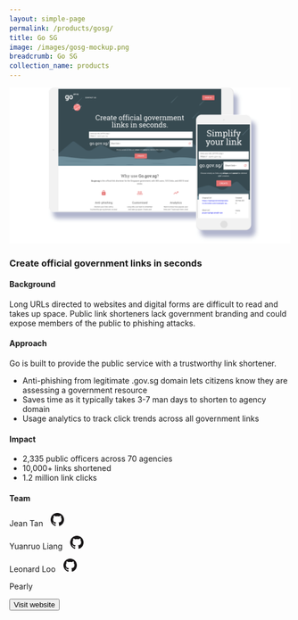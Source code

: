 ```yaml
---
layout: simple-page
permalink: /products/gosg/
title: Go SG
image: /images/gosg-mockup.png
breadcrumb: Go SG
collection_name: products
---
```


![github](/images/gosg-mockup.PNG)

### Create official government links in seconds

#### Background 

Long URLs directed to websites and digital forms are difficult to read and takes up space. Public link shorteners lack government branding and could expose members of the public to phishing attacks. 

#### Approach

Go is built to provide the public service with a trustworthy link shortener.

* Anti-phishing from legitimate .gov.sg domain lets citizens know they are assessing a government resource
* Saves time as it typically takes 3-7 man days to shorten to agency domain
* Usage analytics to track click trends across all government links

#### Impact

* 2,335 public officers across 70 agencies
* 10,000+ links shortened
* 1.2 million link clicks

#### Team

Jean Tan <a href="https://github.com/jeantanzj" style="display: inline-block; width: 24px; height: 24px; margin-bottom: -5px; margin-left: 10px;">
    <img border="0" alt="Github account" src="/images/Github-Mark-32px.png">
</a>

Yuanruo Liang <a href="https://github.com/liangyuanruo" style="display: inline-block; width: 24px; height: 24px; margin-bottom: -5px; margin-left: 10px;">
    <img border="0" alt="Github account" src="/images/Github-Mark-32px.png">
</a>

Leonard Loo <a href="https://github.com/leonardloo" style="display: inline-block; width: 24px; height: 24px; margin-bottom: -5px; margin-left: 10px;">
    <img border="0" alt="Github account" src="/images/Github-Mark-32px.png">
</a>

Pearly


<a href="https://go.gov.sg/" target="_blank">
    <button class="bp-button is-secondary is-medium has-text-white is-uppercase search-button">
        Visit website
    </button>
</a>
